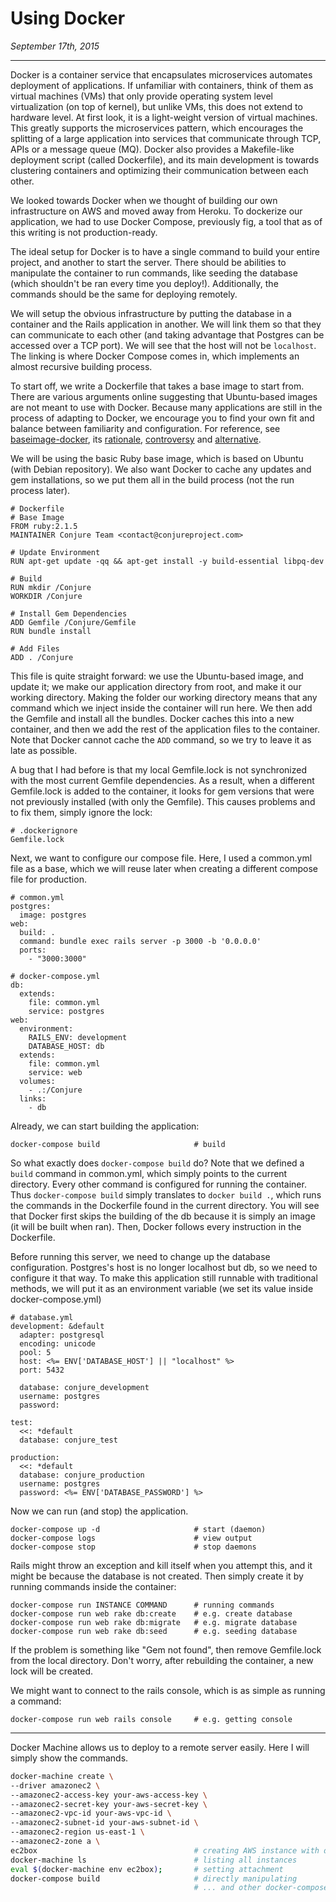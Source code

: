 Using Docker
============

_September 17th, 2015_

---------


Docker is a container service that encapsulates microservices automates deployment of applications. If unfamiliar with containers, think of them as virtual machines (VMs) that only provide operating system level virtualization (on top of kernel), but unlike VMs, this does not extend to hardware level. At first look, it is a light-weight version of virtual machines. This greatly supports the microservices pattern, which encourages the splitting of a large application into services that communicate through TCP, APIs or a message queue (MQ). Docker also provides a Makefile-like deployment script (called Dockerfile), and its main development is towards clustering containers and optimizing their communication between each other.

We looked towards Docker when we thought of building our own infrastructure on AWS and moved away from Heroku. To dockerize our application, we had to use Docker Compose, previously fig, a tool that as of this writing is not production-ready.

The ideal setup for Docker is to have a single command to build your entire project, and another to start the server. There should be abilities to manipulate the container to run commands, like seeding the database (which shouldn't be ran every time you deploy!). Additionally, the commands should be the same for deploying remotely. 

We will setup the obvious infrastructure by putting the database in a container and the Rails application in another. We will link them so that they can communicate to each other (and taking advantage that Postgres can be accessed over a TCP port). We will see that the host will not be `localhost`. The linking is where Docker Compose comes in, which implements an almost recursive building process.

To start off, we write a Dockerfile that takes a base image to start from. There are various arguments online suggesting that Ubuntu-based images are not meant to use with Docker. Because many applications are still in the process of adapting to Docker, we encourage you to find your own fit and balance between familiarity and configuration. For reference, see [baseimage-docker](http://phusion.github.io/baseimage-docker/), its [rationale](https://blog.phusion.nl/2015/01/20/baseimage-docker-fat-containers-treating-containers-vms/), [controversy](https://news.ycombinator.com/item?id=7950326) and [alternative](http://blog.tutum.co/2014/12/02/docker-and-s6-my-new-favorite-process-supervisor/).

We will be using the basic Ruby base image, which is based on Ubuntu (with Debian repository). We also want Docker to cache any updates and gem installations, so we put them all in the build process (not the run process later). 
```
# Dockerfile
# Base Image
FROM ruby:2.1.5
MAINTAINER Conjure Team <contact@conjureproject.com>

# Update Environment
RUN apt-get update -qq && apt-get install -y build-essential libpq-dev

# Build
RUN mkdir /Conjure
WORKDIR /Conjure

# Install Gem Dependencies
ADD Gemfile /Conjure/Gemfile
RUN bundle install

# Add Files
ADD . /Conjure
```
This file is quite straight forward: we use the Ubuntu-based image, and update it; we make our application directory from root, and make it our working directory. Making the folder our working directory means that any command which we inject inside the container will run here. We then add the Gemfile and install all the bundles. Docker caches this into a new container, and then we add the rest of the application files to the container. Note that Docker cannot cache the `ADD` command, so we try to leave it as late as possible.

A bug that I had before is that my local Gemfile.lock is not synchronized with the most current Gemfile dependencies. As a result, when a different Gemfile.lock is added to the container, it looks for gem versions that were not previously installed (with only the Gemfile). This causes problems and to fix them, simply ignore the lock: 
```
# .dockerignore
Gemfile.lock
```

Next, we want to configure our compose file. Here, I used a common.yml file as a base, which we will reuse later when creating a different compose file for production. 
```
# common.yml
postgres:
  image: postgres
web: 
  build: .
  command: bundle exec rails server -p 3000 -b '0.0.0.0' 
  ports: 
    - "3000:3000"
```
```
# docker-compose.yml
db:
  extends:
    file: common.yml
    service: postgres
web:
  environment:
    RAILS_ENV: development
    DATABASE_HOST: db
  extends:
    file: common.yml
    service: web
  volumes:
    - .:/Conjure
  links:
    - db
```

Already, we can start building the application:
```
docker-compose build                     # build
```

So what exactly does `docker-compose build` do? Note that we defined a `build` command in common.yml, which simply points to the current directory. Every other command is configured for running the container. Thus `docker-compose build` simply translates to `docker build .`, which runs the commands in the Dockerfile found in the current directory. You will see that Docker first skips the building of the db because it is simply an image (it will be built when ran). Then, Docker follows every instruction in the Dockerfile. 

Before running this server, we need to change up the database configuration. Postgres's host is no longer localhost but db, so we need to configure it that way. To make this application still runnable with traditional methods, we will put it as an environment variable (we set its value inside docker-compose.yml)

```
# database.yml
development: &default
  adapter: postgresql
  encoding: unicode
  pool: 5
  host: <%= ENV['DATABASE_HOST'] || "localhost" %>
  port: 5432

  database: conjure_development
  username: postgres
  password:

test:
  <<: *default
  database: conjure_test

production:
  <<: *default
  database: conjure_production
  username: postgres
  password: <%= ENV['DATABASE_PASSWORD'] %>

```
Now we can run (and stop) the application. 

```
docker-compose up -d                     # start (daemon)
docker-compose logs                      # view output
docker-compose stop                      # stop daemons
```
Rails might throw an exception and kill itself when you attempt this, and it might be because the database is not created. Then simply create it by running commands inside the container:
```
docker-compose run INSTANCE COMMAND      # running commands
docker-compose run web rake db:create    # e.g. create database
docker-compose run web rake db:migrate   # e.g. migrate database
docker-compose run web rake db:seed      # e.g. seeding database
```
If the problem is something like "Gem not found", then remove Gemfile.lock from the local directory. Don't worry, after rebuilding the container, a new lock will be created. 

We might want to connect to the rails console, which is as simple as running a command:
```
docker-compose run web rails console     # e.g. getting console
```

---------

Docker Machine allows us to deploy to a remote server easily. Here I will simply show the commands.
```bash
docker-machine create \
--driver amazonec2 \
--amazonec2-access-key your-aws-access-key \
--amazonec2-secret-key your-aws-secret-key \
--amazonec2-vpc-id your-aws-vpc-id \
--amazonec2-subnet-id your-aws-subnet-id \
--amazonec2-region us-east-1 \
--amazonec2-zone a \
ec2box                                   # creating AWS instance with docker
docker-machine ls                        # listing all instances
eval $(docker-machine env ec2box);       # setting attachment
docker-compose build                     # directly manipulating
                                         # ... and other docker-compose commands
```
